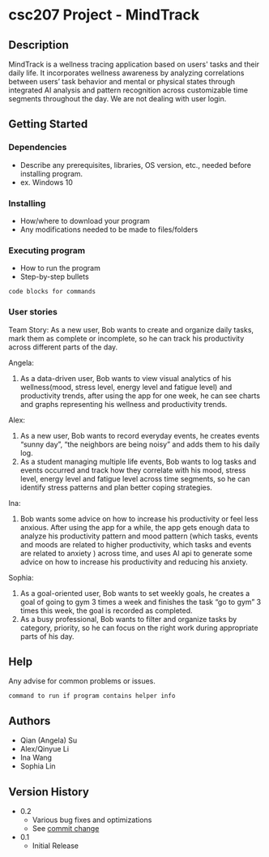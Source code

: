 # csc207 Project - MindTrack 

## Description

MindTrack is a wellness tracing application based on users' tasks and their daily life.  It incorporates wellness awareness by analyzing correlations between users’ task behavior and mental or physical states through integrated AI analysis and pattern recognition across customizable time segments throughout the day. We are not dealing with user login. 

## Getting Started

### Dependencies

* Describe any prerequisites, libraries, OS version, etc., needed before installing program.
* ex. Windows 10

### Installing

* How/where to download your program
* Any modifications needed to be made to files/folders

### Executing program

* How to run the program
* Step-by-step bullets
```
code blocks for commands
```

### User stories
Team Story: As a new user, Bob wants to create and organize daily tasks, mark them as complete or incomplete, so he can track his productivity across different parts of the day.

Angela:
1. As a data-driven user, Bob wants to view visual analytics of his wellness(mood, stress level, energy level and fatigue level) and productivity trends, after using the app for one week, he can see charts and graphs representing his wellness and productivity trends. 

Alex:
1. As a new user, Bob wants to record everyday events, he creates events “sunny day”, “the neighbors are being noisy” and adds them to his daily log. 
2. As a student managing multiple life events, Bob wants to log tasks and events occurred and track how they correlate with his mood, stress level, energy level and fatigue level  across time segments, so he can identify stress patterns and plan better coping strategies.

Ina:
1. Bob wants some advice on how to increase his productivity or feel less anxious. After using the app for a while, the app gets enough data to analyze his productivity pattern and mood pattern (which tasks, events and moods are related to higher productivity, which tasks and events are related to anxiety ) across time, and uses AI api to generate some advice on how to increase his productivity and reducing his anxiety.

Sophia:
1. As a goal-oriented user, Bob wants to set weekly goals, he creates a goal of going to gym 3 times a week and finishes the task “go to gym” 3 times this week, the goal is recorded as completed.
2. As a busy professional, Bob wants to filter and organize tasks by category, priority, so he can focus on the right work during appropriate parts of his day.  


## Help

Any advise for common problems or issues.
```
command to run if program contains helper info
```

## Authors

* Qian (Angela) Su
* Alex/Qinyue Li
* Ina Wang
* Sophia Lin

## Version History

* 0.2
    * Various bug fixes and optimizations
    * See [commit change]()
* 0.1
    * Initial Release
